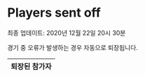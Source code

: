 # Players sent off
최종 업데이트: 2020년 12월 22일 20시 30분


경기 중 오류가 발생하는 경우 자동으로 퇴장됩니다.


| 퇴장된 참가자 |
|:---:|